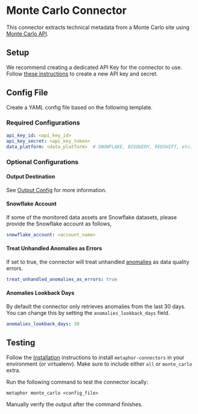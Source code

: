 # Monte Carlo Connector

This connector extracts technical metadata from a Monte Carlo site using [Monte Carlo API](https://docs.getmontecarlo.com/docs/using-the-api).

## Setup

We recommend creating a dedicated API Key for the connector to use. Follow [these instructions](https://docs.getmontecarlo.com/docs/creating-an-api-token#creating-an-api-key) to create a new API key and secret.

## Config File

Create a YAML config file based on the following template.

### Required Configurations

```yaml
api_key_id: <api_key_id>
api_key_secret: <api_key_token>
data_platform: <data_platform>  # SNOWFLAKE, BIGQUERY, REDSHIFT, etc.
```

### Optional Configurations

#### Output Destination

See [Output Config](../common/docs/output.md) for more information.

#### Snowflake Account

If some of the monitored data assets are Snowflake datasets, please provide the Snowflake account as follows,

```yaml
snowflake_account: <account_name>
```

#### Treat Unhandled Anomalies as Errors

If set to true, the connector will treat unhandled [anomalies](https://docs.getmontecarlo.com/docs/detectors-overview) as data quality errors.

```yaml
treat_unhandled_anomalies_as_errors: true
```

#### Anomalies Lookback Days

By default the connector only retrieves anomalies from the last 30 days. You can change this by setting the `anomalies_lookback_days` field.

```yaml
anomalies_lookback_days: 30
```

## Testing

Follow the [Installation](../../README.md) instructions to install `metaphor-connectors` in your environment (or virtualenv). Make sure to include either `all` or `monte_carlo` extra.

Run the following command to test the connector locally:

```shell
metaphor monte_carlo <config_file>
```

Manually verify the output after the command finishes.
